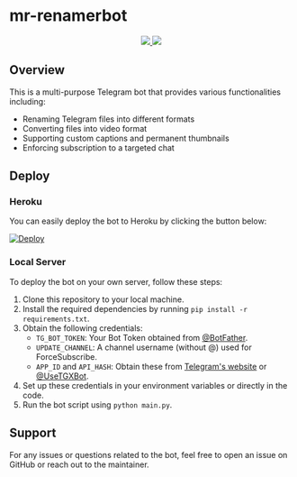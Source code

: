 # mr-renamerbot

<p align="center">
  <a href="https://github.com/Akshay-code-space/mr-renamerbot/stargazers">
    <img src="https://img.shields.io/github.com/Akshay-code-space/mr-renamerbot?style=social">
  </a>
  <a href="https://github.com/Akshay-code-space/mr-renamerbot/fork">
    <img src="https://img.shields.io/github.com/Akshay-code-space/mr-renamerbot?label=Fork&style=social">
  </a>
</p>

## Overview

This is a multi-purpose Telegram bot that provides various functionalities including:

- Renaming Telegram files into different formats
- Converting files into video format
- Supporting custom captions and permanent thumbnails
- Enforcing subscription to a targeted chat

## Deploy

### Heroku

You can easily deploy the bot to Heroku by clicking the button below:

[![Deploy](https://www.herokucdn.com/deploy/button.svg)](https://github.com/Akshay-code-space/mr-renamerbot)

### Local Server

To deploy the bot on your own server, follow these steps:

1. Clone this repository to your local machine.
2. Install the required dependencies by running `pip install -r requirements.txt`.
3. Obtain the following credentials:
   - `TG_BOT_TOKEN`: Your Bot Token obtained from [@BotFather](https://t.me/botfather).
   - `UPDATE_CHANNEL`: A channel username (without @) used for ForceSubscribe.
   - `APP_ID` and `API_HASH`: Obtain these from [Telegram's website](http://www.my.telegram.org) or [@UseTGXBot](http://www.telegram.dog/UseTGXBot).
4. Set up these credentials in your environment variables or directly in the code.
5. Run the bot script using `python main.py`.

## Support

For any issues or questions related to the bot, feel free to open an issue on GitHub or reach out to the maintainer.

